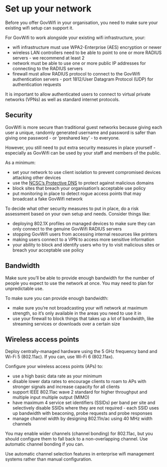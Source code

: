 # Set up your network

Before you offer GovWifi in your organisation, you need to make sure your existing wifi setup can support it.

For GovWifi to work alongside your existing wifi infrastructure, your:

- wifi infrastructure must use WPA2-Enterprise (AES) encryption or newer
- wireless LAN controllers need to be able to point to one or more RADIUS servers - we recommend at least 2
- network must be able to use one or more public IP addresses for connecting to the RADIUS servers
- firewall must allow RADIUS protocol to connect to the GovWifi authentication servers - port 1812/User Datagram Protocol (UDP) for authentication requests

It is important to allow authenticated users to connect to virtual private networks (VPNs) as well as standard internet protocols.

## Security

GovWifi is more secure than traditional guest networks because giving each user a unique, randomly generated username and password is safer than giving one password - or ‘preshared key’ - to everyone.

However, you still need to put extra security measures in place yourself - especially as GovWifi can be used by your staff and members of the public.

As a minimum:

- set your network to use client isolation to prevent compromised devices attacking other devices
- use the [NCSC’s Protective DNS](https://www.ncsc.gov.uk/information/pdns) to protect against malicious domains
- block sites that breach your organisation’s acceptable use policy
- put monitoring in place to detect rogue access points that may broadcast a fake GovWifi network

To decide what other security measures to put in place, do a risk assessment based on your own setup and needs. Consider things like:

- deploying 802.1X profiles on managed devices to make sure they can only connect to the genuine GovWifi RADIUS servers
- stopping GovWifi users from accessing internal resources like printers
- making users connect to a VPN to access more sensitive information
- your ability to block and identify users who try to visit malicious sites or breach your acceptable use policy

## Bandwidth

Make sure you’ll be able to provide enough bandwidth for the number of people you expect to use the network at once. You may need to plan for unpredictable use.

To make sure you can provide enough bandwidth:

- make sure you’re not broadcasting your wifi network at maximum strength, so it’s only available in the areas you need to use it in
- use your firewall to block things that takes up a lot of bandwidth, like streaming services or downloads over a certain size

## Wireless access points 

Deploy centrally-managed hardware using the 5 GHz frequency band and Wi-Fi 5 (802.11ac). If you can, use Wi-Fi 6 (802.11ax).

Configure your wireless access points (APs) to:

- use a high basic data rate as your minimum
- disable lower data rates to encourage clients to roam to APs with stronger signals and increase capacity for all clients
- support IEEE 802.11ac wave 2 standard for higher throughput and multiple input multiple output (MIMO)
- have maximum 4 service set identifiers (SSIDs) per band per site and selectively disable SSIDs where they are not required - each SSID uses up bandwidth with beaconing, probe requests and probe responses
- manage channel width by designing 802.11n/ac using 40 MHz width channels

You may enable wider channels (channel bonding) for 802.11ac, but you should configure them to fall back to a non-overlapping channel. Use automatic channel bonding if you can.

Use automatic channel selection features in enterprise wifi management systems rather than manual configuration.
